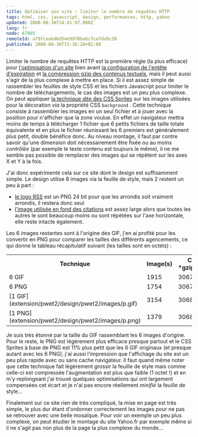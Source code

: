 ```yaml
---
title: Optimiser son site : limiter le nombre de requêtes HTTP
tags: html, css, javascript, design, performances, http, yahoo
updated: 2008-08-30T14:41:07.000Z
lang: fr
node: 67085
remoteId: a79fceabd6d54e9970be6cfce7da9c38
published: 2008-08-30T15:36:20+02:00
---
```


Limiter le nombre de requêtes HTTP est la première règle (la plus efficace) pour [l'optimisation d'un site](/post/livre-high-performances-web-sites) bien avant [la configuration de l'entête d'expiration](/post/optimiser-son-site-sous-ubuntu-configurer-l-en-tete-expires) et [la compression gzip des contenus textuels](/post/optimiser-son-site-sous-ubuntu-et-ailleurs-compresser-avec-gzip), mais il peut aussi s'agir de la plus complexe à mettre en place. Si il est assez simple de rassembler les feuilles de style CSS et les fichiers Javascript pour limiter le nombre de téléchargements, le cas des images est un peu plus complexe. On peut appliquer [la technique dite des CSS Sprites](http://www.pompage.net/pompe/sprites/) sur les images utilisées pour la décoration *via* la propriété CSS <code>background</code>
. Cette technique consiste à rassembler les images en un seul fichier et à jouer avec la position pour n'afficher que la zone voulue. En effet un navigateur mettra moins de temps à télécharger 1 fichier que 6 petits fichiers de taille totale équivalente et en plus le fichier réunissant les 6 premiers est généralement plus petit, double bénéfice donc. Au niveau montage, il faut par contre savoir qu'une dimension doit nécessairement être fixée ou au moins *contrôlée* (par exemple le texte contenu est toujours le même), il ne me semble pas possible de remplacer des images qui se répètent sur les axes X et Y à la fois.


J'ai donc expérimenté cela sur ce site dont le design est suffisamment simple. Le design utilise 8 images via la feuille de style, mais 2 restent un peu à part :

* [le logo RSS](extension/pwet2/design/pwet2/images/rss.png) est un PNG 24 bit pour que les arrondis soit vraiment arrondis, il restera donc seul
* [l'image utilisée en fond des citations](extension/pwet2/design/pwet2/images/quote.png) est assez large alors que toutes les autres le sont beaucoup moins ou sont répètées sur l'axe horizontale, elle reste intacte également.


Les 6 images restantes sont à l'origine des GIF, j'en ai profité pour les convertir en PNG pour comparer les tailles des différents agencements, ce qui donne le tableau récapitulatif suivant (les tailles sont en octets) :

<table class="data"><tr><th>Technique</th>
<th>Image(s)</th>
<th>CSS *gzippée*</th>
<th>Total</th>
<th>Ratio</th>
</tr>
<tr><td>6 GIF</td>
<td>1915</td>
<td>3067</td>
<td>4982</td>
<td>100%</td>
</tr>
<tr><td>6 PNG</td>
<td>1754</td>
<td>3067</td>
<td>4822</td>
<td>97%</td>
</tr>
<tr><td>[1 GIF](extension/pwet2/design/pwet2/images/p.gif)</td>
<td>3154</td>
<td>3068</td>
<td>6222</td>
<td>124%</td>
</tr>
<tr><td>[1 PNG](extension/pwet2/design/pwet2/images/p.png)</td>
<td>1379</td>
<td>3068</td>
<td>4447</td>
<td>89%</td>
</tr>

</table>

Je suis très étonné par la taille du GIF rassemblant les 6 images d'origine. Pour le reste, le PNG est légèrement plus efficace presque partout et le CSS Sprites à base de PNG est 11% plus petit que les 6 GIF originaux (et presque autant avec les 6 PNG), j'ai aussi l'impression que l'affichage du site est un peu plus rapide avec ou sans cache navigateur. Il faut quand même noter que cette technique fait légèrement grossir la feuille de style mais comme celle-ci est compressée l'augmentation est plus que faible (1 octet !) et en m'y replongeant j'ai trouvé quelques optimisations qui ont largement compensées cet écart et je n'ai pas encore réellement *minifié* la feuille de style...


Finalement sur ce site rien de très compliqué, la mise en page est très simple, le plus dur étant d'ordonner correctement les images pour ne pas se retrouver avec une belle mosaïque. Pour voir un exemple un peu plus complexe, on peut étudier le montage du site Yahoo.fr par exemple même si il ne s'agit pas non plus de la page la plus complexe du monde...


